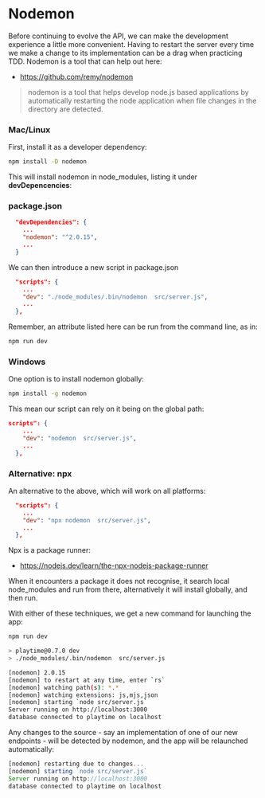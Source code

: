 # Nodemon

Before continuing to evolve the API, we can make the development experience a little more convenient. Having to restart the server every time we make a change to its implementation can be a drag when practicing TDD. Nodemon is a tool that can help out here:

- <https://github.com/remy/nodemon>

> nodemon is a tool that helps develop node.js based applications by automatically restarting the node application when file changes in the directory are detected.

### Mac/Linux

First, install it as a developer dependency:

~~~bash
npm install -D nodemon
~~~

This will install nodemon in node_modules, listing it under **devDepencencies**:

### package.json

~~~json
  "devDependencies": {
    ...
    "nodemon": "^2.0.15",
    ...
  }
~~~

We can then introduce a new script in package.json

~~~json
  "scripts": {
    ... 
    "dev": "./node_modules/.bin/nodemon  src/server.js",
    ...  
  },
~~~

Remember, an attribute listed here can be run from the command line, as in:

~~~bash
npm run dev
~~~

### Windows

One option is to install nodemon globally:

~~~bash
npm install -g nodemon
~~~

This mean our script can rely on it being on the global path:

~~~json
scripts": {
    ... 
    "dev": "nodemon  src/server.js",
    ...  
  },
~~~

### Alternative: npx

An alternative to the above, which will work on all platforms:

~~~json
  "scripts": {
    ... 
    "dev": "npx nodemon  src/server.js",
    ...  
  },
~~~

Npx is a package runner:

- <https://nodejs.dev/learn/the-npx-nodejs-package-runner>

When it encounters a package it does not recognise, it search local node_modules and run from there, alternatively it will install globally, and then run.

With either of these techniques, we get a new command for launching the app:

~~~bash
npm run dev

> playtime@0.7.0 dev
> ./node_modules/.bin/nodemon  src/server.js

[nodemon] 2.0.15
[nodemon] to restart at any time, enter `rs`
[nodemon] watching path(s): *.*
[nodemon] watching extensions: js,mjs,json
[nodemon] starting `node src/server.js`
Server running on http://localhost:3000
database connected to playtime on localhost
~~~

Any changes to the source - say an implementation of one of our new endpoints - will be detected by nodemon, and the app will be relaunched automatically:

~~~javascript
[nodemon] restarting due to changes...
[nodemon] starting `node src/server.js`
Server running on http://localhost:3000
database connected to playtime on localhost
~~~

